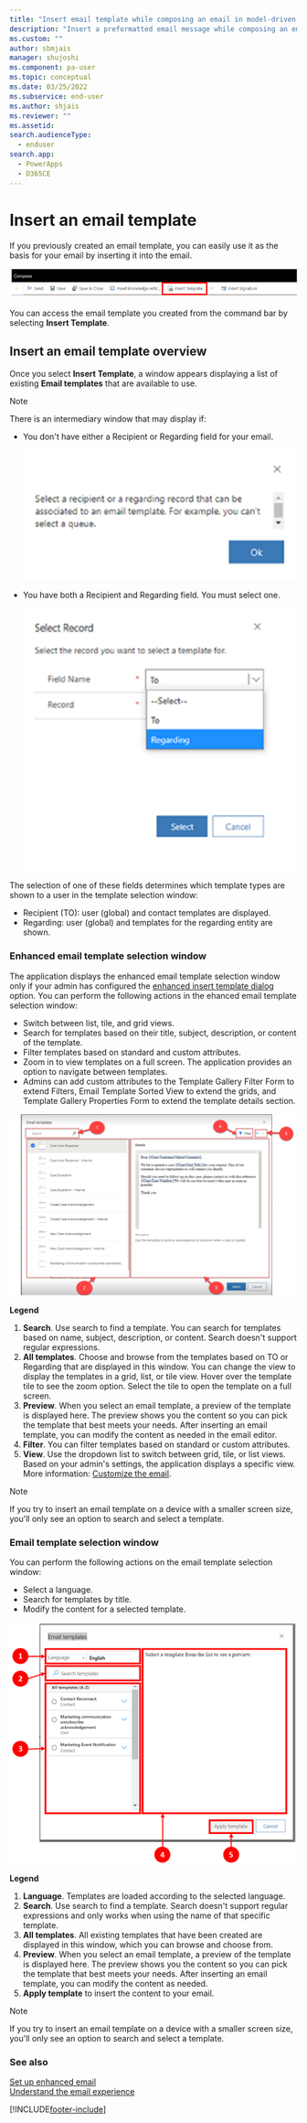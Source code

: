 ```yaml
---
title: "Insert email template while composing an email in model-driven apps | MicrosoftDocs"
description: "Insert a preformatted email message while composing an email."
ms.custom: ""
author: sbmjais
manager: shujoshi
ms.component: pa-user
ms.topic: conceptual
ms.date: 03/25/2022
ms.subservice: end-user
ms.author: shjais
ms.reviewer: ""
ms.assetid: 
search.audienceType: 
  - enduser
search.app: 
  - PowerApps
  - D365CE
---
```


<!-- note from editor: I changed "the following window" to "a window" in line 35 because the image of the window isn't shown until after a lengthy note and another header, which is confusing if the reader expects the see the image right after that sentence. -->
<!-- Also, there's a link in line 69 that you should test on the review page. (I can't access the review pages.)  -->


# Insert an email template

If you previously created an email template, you can easily use it as the basis for your email by inserting it into the email.

![Insert an email template.](media\email-how-to-insert-an-email-template-1a.png "How to insert an email template")

You can access the email template you created from the command bar by selecting **Insert Template**. 

## Insert an email template overview  

Once you select **Insert Template**, a window appears displaying a list of existing **Email templates** that are available to use.

> [!Note]
> There is an intermediary window that may display if:
> - You don't have either a Recipient or Regarding field for your email.
>
>   ![Message window for no Recipient or Regarding field.](media\email-template-recipient.png "Message when missing Recipient or Regarding field")
>
> - You have both a Recipient and Regarding field. You must select one.
>
>   ![Message when both Recipient and Regarding field are present.](media\email-template-select-record.png "Message when both Recipient and Regarding fields are present")
>
> The selection of one of these fields determines which template types are shown to a user in the template selection window:
> - Recipient (TO): user (global) and contact templates are displayed.
> - Regarding: user (global) and templates for the regarding entity are shown.

### Enhanced email template selection window

The application displays the enhanced email template selection window only if your admin has configured the [enhanced insert template dialog](customize-insert-email-template.md) option. You can perform the following actions in the ehanced email template selection window:

 - Switch between list, tile, and grid views.
 - Search for templates based on their title, subject, description, or content of the template.  
 - Filter templates based on standard and custom attributes.
 - Zoom in to view templates on a full screen. The application provides an option to navigate between templates.
 - Admins can add custom attributes to the Template Gallery Filter Form to extend Filters, Email Template Sorted View to extend the grids, and Template Gallery Properties Form to extend the template details section.

![Enhanced email template selection window.](media\email-templates.png "New Email template selection window")

**Legend**
  
1. **Search**. Use search to find a template. You can search for templates based on name, subject, description, or content. Search doesn't support regular expressions.
2. **All templates**. Choose and browse from the templates based on TO or Regarding that are displayed in this window. You can change the view to display the templates in a grid, list, or tile view. Hover over the template tile to see the zoom option. Select the tile to open the template on a full screen.
3. **Preview**. When you select an email template, a preview of the template is displayed here. The preview shows you the content so you can pick the template that best meets your needs. After inserting an email template, you can modify the content as needed in the email editor.
4. **Filter**. You can filter templates based on standard or custom attributes.
5. **View**. Use the dropdown list to switch between grid, tile, or list views. Based on your admin's settings, the application displays a specific view. More information: [Customize the email](customer-service-hub-user-guide-email-font-admin.md#configure-the-default-email-template-selection-view).
 
> [!Note] 
> If you try to insert an email template on a device with a smaller screen size, you'll only see an option to search and select a template.
  
### Email template selection window

You can perform the following actions on the email template selection window:

- Select a language.
- Search for templates by title.
- Modify the content for a selected template.

![Email template selection window.](media\email-how-to-insert-an-email-template-1b.png "Email template selection window")

**Legend**

1. **Language**. Templates are loaded according to the selected language.
2. **Search**. Use search to find a template. Search doesn't support regular expressions and only works when using the name of that specific template.  
3. **All templates**. All existing templates that have been created are displayed in this window, which you can browse and choose from.
4. **Preview**. When you select an email template, a preview of the template is displayed here. The preview shows you the content so you can pick the template that best meets your needs. After inserting an email template, you can modify the content as needed.
5. **Apply template** to insert the content to your email.

> [!Note] 
> If you try to insert an email template on a device with a smaller screen size, you'll only see an option to search and select a template.
      
### See also

[Set up enhanced email](/power-platform/admin/system-settings-dialog-box-email-tab)<br>
[Understand the email experience](view-create-email.md)


[!INCLUDE[footer-include](../includes/footer-banner.md)]
